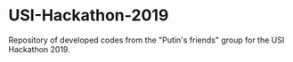 # USI-Hackathon-2019
Repository of developed codes from the "Putin's friends" group for the USI Hackathon 2019.

